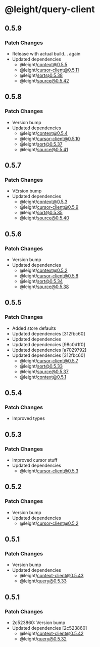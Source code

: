 # @leight/query-client

## 0.5.9

### Patch Changes

- Release with actual build... again
- Updated dependencies
    - @leight/context@0.5.5
    - @leight/cursor-client@0.5.11
    - @leight/sort@0.5.38
    - @leight/source@0.5.42

## 0.5.8

### Patch Changes

- Version bump
- Updated dependencies
    - @leight/context@0.5.4
    - @leight/cursor-client@0.5.10
    - @leight/sort@0.5.37
    - @leight/source@0.5.41

## 0.5.7

### Patch Changes

- VErsion bump
- Updated dependencies
    - @leight/context@0.5.3
    - @leight/cursor-client@0.5.9
    - @leight/sort@0.5.35
    - @leight/source@0.5.40

## 0.5.6

### Patch Changes

- Version bump
- Updated dependencies
    - @leight/context@0.5.2
    - @leight/cursor-client@0.5.8
    - @leight/sort@0.5.34
    - @leight/source@0.5.38

## 0.5.5

### Patch Changes

- Added store defaults
- Updated dependencies [312fbc60]
- Updated dependencies
- Updated dependencies [98c0d1f0]
- Updated dependencies [a7029792]
- Updated dependencies [312fbc60]
    - @leight/cursor-client@0.5.7
    - @leight/sort@0.5.33
    - @leight/source@0.5.37
    - @leight/context@0.5.1

## 0.5.4

### Patch Changes

- Improved types

## 0.5.3

### Patch Changes

- Improved cursor stuff
- Updated dependencies
    - @leight/cursor-client@0.5.3

## 0.5.2

### Patch Changes

- Version bump
- Updated dependencies
    - @leight/cursor-client@0.5.2

## 0.5.1

### Patch Changes

- Version bump
- Updated dependencies
    - @leight/context-client@0.5.43
    - @leight/query@0.5.33

## 0.5.1

### Patch Changes

- 2c523860: Version bump
- Updated dependencies [2c523860]
    - @leight/context-client@0.5.42
    - @leight/query@0.5.32
